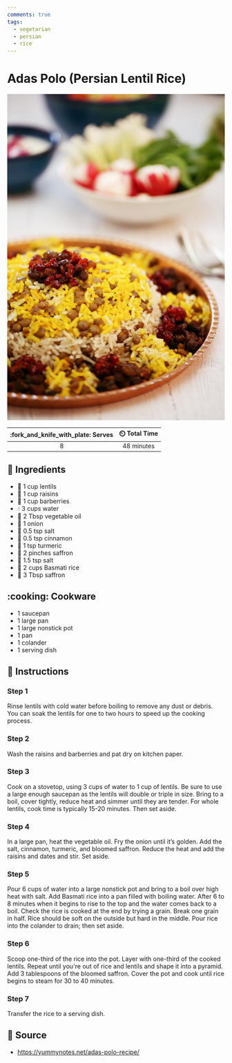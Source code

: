 ```yaml
---
comments: true
tags:
  - vegetarian
  - persian
  - rice
---
```

# Adas Polo (Persian Lentil Rice)

![Adas Polo (Persian Lentil Rice)](../assets/images/adas-polo-(persian-lentil-rice).jpg)

| :fork_and_knife_with_plate: Serves | :timer_clock: Total Time |
|:----------------------------------:|:-----------------------: |
| 8 | 48 minutes |

## :salt: Ingredients

- :curry: 1 cup lentils
- :grapes: 1 cup raisins
- :strawberry: 1 cup barberries
- :droplet: 3 cups water
- :carrot: 2 Tbsp vegetable oil
- :onion: 1 onion
- :salt: 0.5 tsp salt
- :custard: 0.5 tsp cinnamon
- :curry: 1 tsp turmeric
- :tulip: 2 pinches saffron
- :salt: 1.5 tsp salt
- :rice: 2 cups Basmati rice
- :tulip: 3 Tbsp saffron

## :cooking: Cookware

- 1 saucepan
- 1 large pan
- 1 large nonstick pot
- 1 pan
- 1 colander
- 1 serving dish

## :pencil: Instructions

### Step 1

Rinse lentils with cold water before boiling to remove any dust or debris. You can soak the lentils for one to two hours
to speed up the cooking process.

### Step 2

Wash the raisins and barberries and pat dry on kitchen paper.

### Step 3

Cook on a stovetop, using 3 cups of water to 1 cup of lentils. Be sure to use a large enough saucepan as the lentils
will double or triple in size. Bring to a boil, cover tightly, reduce heat and simmer until they are tender. For whole
lentils, cook time is typically 15-20 minutes. Then set aside.

### Step 4

In a large pan, heat the vegetable oil. Fry the onion until it’s golden. Add the salt, cinnamon, turmeric, and bloomed
saffron. Reduce the heat and add the raisins and dates and stir. Set aside.

### Step 5

Pour 6 cups of water into a large nonstick pot and bring to a boil over high heat with salt. Add Basmati rice into a pan
filled with boiling water. After 6 to 8 minutes when it begins to rise to the top and the water comes back to a boil.
Check the rice is cooked at the end by trying a grain. Break one grain in half. Rice should be soft on the outside but
hard in the middle. Pour rice into the colander to drain; then set aside.

### Step 6

Scoop one-third of the rice into the pot. Layer with one-third of the cooked lentils. Repeat until you're out of rice
and lentils and shape it into a pyramid. Add 3 tablespoons of the bloomed saffron. Cover the pot and cook until rice
begins to steam for 30 to 40 minutes.

### Step 7

Transfer the rice to a serving dish.

## :link: Source

- <https://yummynotes.net/adas-polo-recipe/>
